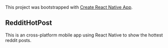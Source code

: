This project was bootstrapped with [Create React Native App](https://github.com/react-community/create-react-native-app).

## RedditHotPost
This is an cross-platform mobile app using React Native to show the hottest reddit posts.